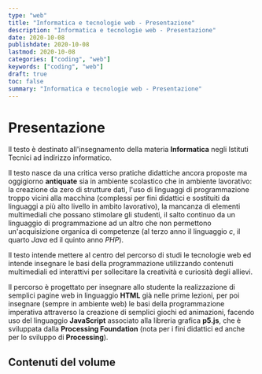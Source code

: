 ```yaml
---
type: "web"
title: "Informatica e tecnologie web - Presentazione"
description: "Informatica e tecnologie web - Presentazione"
date: 2020-10-08
publishdate: 2020-10-08
lastmod: 2020-10-08
categories: ["coding", "web"]
keywords: ["coding", "web"]
draft: true
toc: false
summary: "Informatica e tecnologie web - Presentazione"
---
```


# Presentazione

Il testo è destinato all'insegnamento della materia **Informatica** negli Istituti Tecnici ad indirizzo informatico.

Il testo nasce da una critica verso pratiche didattiche ancora proposte ma oggigiorno **antiquate** sia in ambiente scolastico che in ambiente lavorativo: la creazione da zero di strutture dati, l'uso di linguaggi di programmazione troppo vicini alla macchina (complessi per fini didattici e sostituiti da linguaggi a più alto livello in ambito lavorativo), la mancanza di elementi multimediali che possano stimolare gli studenti, il salto continuo da un linguaggio di programmazione ad un altro che non permettono un'acquisizione organica di competenze (al terzo anno il linguaggio *c*, il quarto *Java* ed il quinto anno *PHP*).

Il testo intende mettere al centro del percorso di studi le tecnologie web ed intende insegnare le basi della programmazione utilizzando contenuti multimediali ed interattivi per sollecitare la creatività e curiosità degli allievi.

 Il percorso è progettato per insegnare allo studente la realizzazione di semplici pagine web in linguaggio **HTML** già nelle prime lezioni, per poi insegnare (sempre in ambiente web) le basi della programmazione imperativa attraverso la creazione di semplici giochi ed animazioni, facendo uso del linguaggio **JavaScript** associato alla libreria grafica **p5.js**, che è sviluppata dalla **Processing Foundation** (nota per i fini didattici ed anche per lo sviluppo di **Processing**).

## Contenuti del volume
